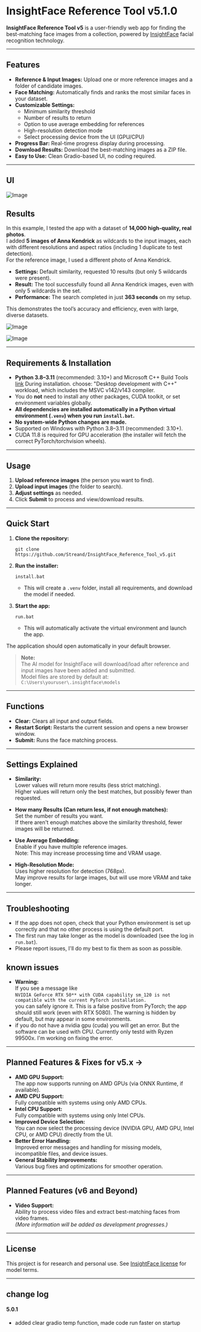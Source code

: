 # InsightFace Reference Tool v5.1.0

**InsightFace Reference Tool v5** is a user-friendly web app for finding the best-matching face images from a collection, powered by [InsightFace](https://github.com/deepinsight/insightface) facial recognition technology.

---

## Features

- **Reference & Input Images:** Upload one or more reference images and a folder of candidate images.
- **Face Matching:** Automatically finds and ranks the most similar faces in your dataset.
- **Customizable Settings:**
  - Minimum similarity threshold
  - Number of results to return
  - Option to use average embedding for references
  - High-resolution detection mode
  - Select processing device from the UI (GPU/CPU)
- **Progress Bar:** Real-time progress display during processing.
- **Download Results:** Download the best-matching images as a ZIP file.
- **Easy to Use:** Clean Gradio-based UI, no coding required.

---
## UI
![Image](https://github.com/user-attachments/assets/c9c7a11a-00e3-4c99-a8d9-a21e051b9d7b)

## Results

In this example, I tested the app with a dataset of **14,000 high-quality, real photos**.  
I added **5 images of Anna Kendrick** as wildcards to the input images, each with different resolutions and aspect ratios (including 1 duplicate to test detection).  
For the reference image, I used a different photo of Anna Kendrick.

- **Settings:** Default similarity, requested 10 results (but only 5 wildcards were present).
- **Result:** The tool successfully found all Anna Kendrick images, even with only 5 wildcards in the set.
- **Performance:** The search completed in just **363 seconds** on my setup.

This demonstrates the tool’s accuracy and efficiency, even with large, diverse datasets.

![Image](https://github.com/user-attachments/assets/90437a1d-cb90-4b3a-a844-2cd5b398458e)

![Image](https://github.com/user-attachments/assets/33bbc7cf-d213-4549-871a-2aada0cff6e8)

---

## Requirements & Installation

- **Python 3.8–3.11** (recommended: 3.10+) and Microsoft C++ Build Tools [link](https://visualstudio.microsoft.com/visual-cpp-build-tools/) During installation. choose: "Desktop development with C++" workload, which includes the MSVC v142/v143 compiler.
- You do **not** need to install any other packages, CUDA toolkit, or set environment variables globally.
- **All dependencies are installed automatically in a Python virtual environment (`.venv`) when you run `install.bat`.**
- **No system-wide Python changes are made.**
- Supported on Windows with Python 3.8–3.11 (recommended: 3.10+).
- CUDA 11.8 is required for GPU acceleration (the installer will fetch the correct PyTorch/torchvision wheels).

---

## Usage

1. **Upload reference images** (the person you want to find).
2. **Upload input images** (the folder to search).
3. **Adjust settings** as needed.
4. Click **Submit** to process and view/download results.

---

## Quick Start

1. **Clone the repository:**
    ```
    git clone https://github.com/Streand/InsightFace_Reference_Tool_v5.git
    ```

2. **Run the installer:**
    ```
    install.bat
    ```
    - This will create a `.venv` folder, install all requirements, and download the model if needed.

3. **Start the app:**
    ```
    run.bat
    ```
    - This will automatically activate the virtual environment and launch the app.

The application should open automatically in your default browser.

> **Note:**  
> The AI model for InsightFace will download/load after reference and input images have been added and submitted.  
> Model files are stored by default at:  
> `C:\Users\youruser\.insightface\models`

---

## Functions

- **Clear:** Clears all input and output fields.
- **Restart Script:** Restarts the current session and opens a new browser window.
- **Submit:** Runs the face matching process.

---

## Settings Explained

- **Similarity:**  
  Lower values will return more results (less strict matching).  
  Higher values will return only the best matches, but possibly fewer than requested.

- **How many Results (Can return less, if not enough matches):**  
  Set the number of results you want.  
  If there aren't enough matches above the similarity threshold, fewer images will be returned.

- **Use Average Embedding:**  
  Enable if you have multiple reference images.  
  Note: This may increase processing time and VRAM usage.

- **High-Resolution Mode:**  
  Uses higher resolution for detection (768px).  
  May improve results for large images, but will use more VRAM and take longer.

---

## Troubleshooting

- If the app does not open, check that your Python environment is set up correctly and that no other process is using the default port.
- The first run may take longer as the model is downloaded (see the log in `run.bat`).
- Please report issues, I'll do my best to fix them as soon as possible.


## known issues
- **Warning:**  
  If you see a message like  
  `NVIDIA GeForce RTX 50** with CUDA capability sm_120 is not compatible with the current PyTorch installation.`  
  you can safely ignore it. This is a false positive from PyTorch; the app should still work (even with RTX 5080). The warning is hidden by default, but may appear in some environments.
- if you do not have a nvidia gpu (cuda) you will get an error. But the software can be used with CPU. Currently only testd with Ryzen 99500x.
  I'm working on fixing the error.

---

## Planned Features & Fixes for v5.x ->

- **AMD GPU Support:**  
  The app now supports running on AMD GPUs (via ONNX Runtime, if available).
- **AMD CPU Support:**  
  Fully compatible with systems using only AMD CPUs.
- **Intel CPU Support:**  
  Fully compatible with systems using only Intel CPUs.
- **Improved Device Selection:**  
  You can now select the processing device (NVIDIA GPU, AMD GPU, Intel CPU, or AMD CPU) directly from the UI.
- **Better Error Handling:**  
  Improved error messages and handling for missing models, incompatible files, and device issues.
- **General Stability Improvements:**  
  Various bug fixes and optimizations for smoother operation.

---

## Planned Features (v6 and Beyond)

- **Video Support:**  
  Ability to process video files and extract best-matching faces from video frames.  
  *(More information will be added as development progresses.)*

---

## License

This project is for research and personal use. See [InsightFace license](https://github.com/deepinsight/insightface/blob/master/LICENSE) for model terms.

---

## change log

#### 5.0.1
- added clear gradio temp function, made code run faster on startup
